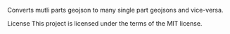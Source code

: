 Converts mutli parts geojson to many single part geojsons and vice-versa.

License
This project is licensed under the terms of the MIT license.
